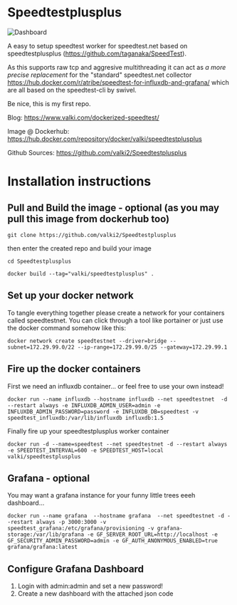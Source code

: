 # Speedtestplusplus

![Dashboard](https://www.valki.com/wp-content/uploads/2020/04/2020-04-05-11_31_05-Install-Cloud-Server-OneNote-1024x441.png.webp)


A easy to setup speedtest worker for speedtest.net based on speedtestplusplus (https://github.com/taganaka/SpeedTest). 

As this supports raw tcp and aggresive multithreading it can act as *a more precise replacement* for the "standard" speedtest.net collector https://hub.docker.com/r/atribe/speedtest-for-influxdb-and-grafana/ which are all based on the speedtest-cli by swivel.

Be nice, this is my first repo.

Blog: https://www.valki.com/dockerized-speedtest/

Image @ Dockerhub: https://hub.docker.com/repository/docker/valki/speedtestplusplus

Github Sources: https://github.com/valki2/Speedtestplusplus

# Installation instructions
## Pull and Build the image - optional (as you may pull this image from dockerhub too)
`git clone https://github.com/valki2/Speedtestplusplus`

then enter the created repo and build your image

`cd Speedtestplusplus`

`docker build --tag="valki/speedtestplusplus" .`


## Set up your docker network
To tangle everything together please create a network for your containers called speedtestnet. You can click through a tool like portainer or just use the docker command somehow like this:
```
docker network create speedtestnet --driver=bridge --subnet=172.29.99.0/22 --ip-range=172.29.99.0/25 --gateway=172.29.99.1 
  ```
    
## Fire up the docker containers
First we need an influxdb container... or feel free to use your own instead!

`docker run --name influxdb --hostname influxdb --net speedtestnet  -d --restart always -e INFLUXDB_ADMIN_USER=admin -e INFLUXDB_ADMIN_PASSWORD=password -e INFLUXDB_DB=speedtest -v speedtest_influxdb:/var/lib/influxdb influxdb:1.5`

Finally fire up your speedtestplusplus worker container

`docker run -d --name=speedtest --net speedtestnet -d --restart always  -e SPEEDTEST_INTERVAL=600 -e SPEEDTEST_HOST=local  valki/speedtestplusplus`

## Grafana - optional
You may want a grafana instance for your funny little trees eeeh dashboard...

`docker run --name grafana  --hostname grafana  --net speedtestnet -d --restart always -p 3000:3000 -v speedtest_grafana:/etc/grafana/provisioning -v grafana-storage:/var/lib/grafana -e GF_SERVER_ROOT_URL=http://localhost -e GF_SECURITY_ADMIN_PASSWORD=admin -e GF_AUTH_ANONYMOUS_ENABLED=true grafana/grafana:latest`

## Configure Grafana Dashboard
1. Login with admin:admin and set a new password!
2. Create a new dashboard with the attached json code


